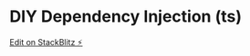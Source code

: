 # DIY Dependency Injection (ts)

[Edit on StackBlitz ⚡️](https://stackblitz.com/edit/typescript-ogvgw7)